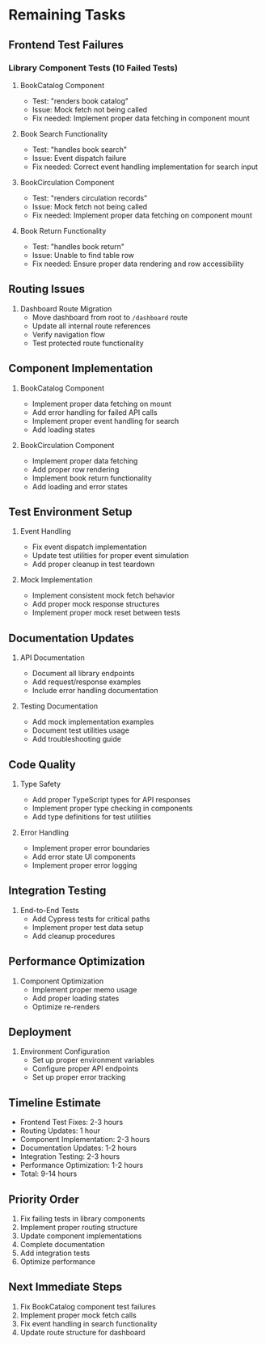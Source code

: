 # Remaining Tasks

## Frontend Test Failures

### Library Component Tests (10 Failed Tests)
1. BookCatalog Component
   - Test: "renders book catalog"
   - Issue: Mock fetch not being called
   - Fix needed: Implement proper data fetching in component mount
   
2. Book Search Functionality
   - Test: "handles book search"
   - Issue: Event dispatch failure
   - Fix needed: Correct event handling implementation for search input
   
3. BookCirculation Component
   - Test: "renders circulation records"
   - Issue: Mock fetch not being called
   - Fix needed: Implement proper data fetching on component mount
   
4. Book Return Functionality
   - Test: "handles book return"
   - Issue: Unable to find table row
   - Fix needed: Ensure proper data rendering and row accessibility

## Routing Issues
1. Dashboard Route Migration
   - Move dashboard from root to `/dashboard` route
   - Update all internal route references
   - Verify navigation flow
   - Test protected route functionality

## Component Implementation
1. BookCatalog Component
   - Implement proper data fetching on mount
   - Add error handling for failed API calls
   - Implement proper event handling for search
   - Add loading states

2. BookCirculation Component
   - Implement proper data fetching
   - Add proper row rendering
   - Implement book return functionality
   - Add loading and error states

## Test Environment Setup
1. Event Handling
   - Fix event dispatch implementation
   - Update test utilities for proper event simulation
   - Add proper cleanup in test teardown

2. Mock Implementation
   - Implement consistent mock fetch behavior
   - Add proper mock response structures
   - Implement proper mock reset between tests

## Documentation Updates
1. API Documentation
   - Document all library endpoints
   - Add request/response examples
   - Include error handling documentation

2. Testing Documentation
   - Add mock implementation examples
   - Document test utilities usage
   - Add troubleshooting guide

## Code Quality
1. Type Safety
   - Add proper TypeScript types for API responses
   - Implement proper type checking in components
   - Add type definitions for test utilities

2. Error Handling
   - Implement proper error boundaries
   - Add error state UI components
   - Implement proper error logging

## Integration Testing
1. End-to-End Tests
   - Add Cypress tests for critical paths
   - Implement proper test data setup
   - Add cleanup procedures

## Performance Optimization
1. Component Optimization
   - Implement proper memo usage
   - Add proper loading states
   - Optimize re-renders

## Deployment
1. Environment Configuration
   - Set up proper environment variables
   - Configure proper API endpoints
   - Set up proper error tracking

## Timeline Estimate
- Frontend Test Fixes: 2-3 hours
- Routing Updates: 1 hour
- Component Implementation: 2-3 hours
- Documentation Updates: 1-2 hours
- Integration Testing: 2-3 hours
- Performance Optimization: 1-2 hours
- Total: 9-14 hours

## Priority Order
1. Fix failing tests in library components
2. Implement proper routing structure
3. Update component implementations
4. Complete documentation
5. Add integration tests
6. Optimize performance

## Next Immediate Steps
1. Fix BookCatalog component test failures
2. Implement proper mock fetch calls
3. Fix event handling in search functionality
4. Update route structure for dashboard
